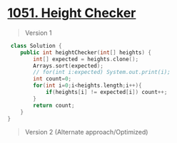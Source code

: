 # [1051. Height Checker](https://leetcode.com/problems/height-checker/)
> Version 1
```c++
 class Solution {
    public int heightChecker(int[] heights) {
        int[] expected = heights.clone();
        Arrays.sort(expected);
        // for(int i:expected) System.out.print(i);
        int count=0;
        for(int i=0;i<heights.length;i++){
            if(heights[i] != expected[i]) count++;
        }
        return count;
    }
}
```

> Version 2 (Alternate approach/Optimized)